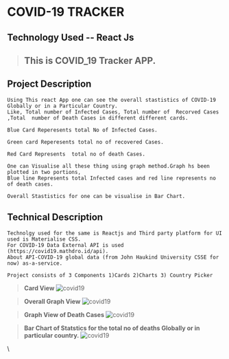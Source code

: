 
<!-- Headings -->
# **COVID-19 TRACKER**
## Technology Used  --  React Js


>## This is COVID_19 Tracker  APP.
## Project Description

```
Using This react App one can see the overall stastistics of COVID-19 Globally or in a Particular Country.
Like, Total number of Infected Cases, Total number of  Recorved Cases ,Total  number of Death Cases in different different cards.

Blue Card Reperesents total No of Infected Cases.

Green card Reperesents total no of recovered Cases.

Red Card Represents  total no of death Cases.

One can Visualise all these thing using graph method.Graph hs been plotted in two portions,
Blue line Represents total Infected cases and red line represents no of death cases.

Overall Stastistics for one can be visualise in Bar Chart.

```
## Technical Description
```
Technolgy used for the same is Reactjs and Third party platform for UI used is Materialise CSS.
For COVID-19 Data External API is used (https://covid19.mathdro.id/api).
About API-COVID-19 global data (from John Haukind University CSSE for now) as-a-service.
 
Project consists of 3 Components 1)Cards 2)Charts 3) Country Picker

```
 
> **Card View**
![covid19](http://learnbyexample.in/deepak/img_cov19/Covid1.PNG)

>**Overall Graph View**
![covid19](
http://learnbyexample.in/deepak/img_cov19/active%20cases.PNG
)






>**Graph View of Death Cases**
![covid19](http://learnbyexample.in/deepak/img_cov19/only%20Death.PNG)

> **Bar Chart of Statstics for the total no of deaths Globally or in particular country.**
![covid19](http://learnbyexample.in/deepak/img_cov19/Bar%20Chart%20for%20particular%20country%20.PNG)


















\
